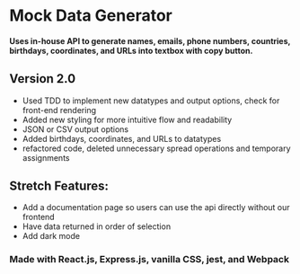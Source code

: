 # Mock Data Generator

#### Uses in-house API to generate names, emails, phone numbers, countries, birthdays, coordinates, and URLs into textbox with copy button.

## Version 2.0 
- Used TDD to implement new datatypes and output options, check for front-end rendering
- Added new styling for more intuitive flow and readability
- JSON or CSV output options
- Added birthdays, coordinates, and URLs to datatypes
- refactored code, deleted unnecessary spread operations and temporary assignments

## Stretch Features: 
- Add a documentation page so users can use the api directly without our frontend
- Have data returned in order of selection
- Add dark mode

### Made with React.js, Express.js, vanilla CSS, jest, and Webpack
